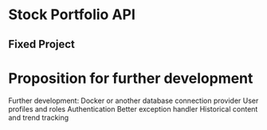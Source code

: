 # Stock Portfolio API
## Fixed Project

# Proposition for further development
Further development:
	Docker or another database connection provider
	User profiles and roles
	Authentication
	Better exception handler
	Historical content and trend tracking
	
	